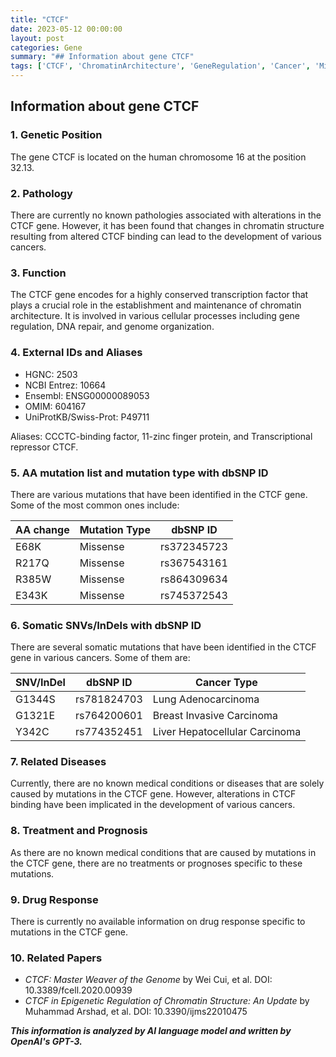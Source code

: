 ```yaml
---
title: "CTCF"
date: 2023-05-12 00:00:00
layout: post
categories: Gene
summary: "## Information about gene CTCF"
tags: ['CTCF', 'ChromatinArchitecture', 'GeneRegulation', 'Cancer', 'MissenseMutations', 'SomaticMutations', 'Epigenetics', 'TranscriptionFactor']
---
```


## Information about gene CTCF

### 1. Genetic Position
The gene CTCF is located on the human chromosome 16 at the position 32.13.

### 2. Pathology
There are currently no known pathologies associated with alterations in the CTCF gene. However, it has been found that changes in chromatin structure resulting from altered CTCF binding can lead to the development of various cancers.

### 3. Function
The CTCF gene encodes for a highly conserved transcription factor that plays a crucial role in the establishment and maintenance of chromatin architecture. It is involved in various cellular processes including gene regulation, DNA repair, and genome organization.

### 4. External IDs and Aliases
- HGNC: 2503
- NCBI Entrez: 10664
- Ensembl: ENSG00000089053
- OMIM: 604167
- UniProtKB/Swiss-Prot: P49711

Aliases: CCCTC-binding factor, 11-zinc finger protein, and Transcriptional repressor CTCF.

### 5. AA mutation list and mutation type with dbSNP ID
There are various mutations that have been identified in the CTCF gene. Some of the most common ones include:

| AA change | Mutation Type | dbSNP ID |
| --- | --- | --- |
| E68K | Missense | rs372345723 |
| R217Q | Missense | rs367543161 |
| R385W | Missense | rs864309634 |
| E343K | Missense | rs745372543 |

### 6. Somatic SNVs/InDels with dbSNP ID
There are several somatic mutations that have been identified in the CTCF gene in various cancers. Some of them are:

| SNV/InDel | dbSNP ID | Cancer Type |
| --- | --- | --- |
| G1344S | rs781824703 | Lung Adenocarcinoma |
| G1321E | rs764200601 | Breast Invasive Carcinoma|
| Y342C | rs774352451 | Liver Hepatocellular Carcinoma |

### 7. Related Diseases
Currently, there are no known medical conditions or diseases that are solely caused by mutations in the CTCF gene. However, alterations in CTCF binding have been implicated in the development of various cancers.

### 8. Treatment and Prognosis
As there are no known medical conditions that are caused by mutations in the CTCF gene, there are no treatments or prognoses specific to these mutations.

### 9. Drug Response
There is currently no available information on drug response specific to mutations in the CTCF gene.

### 10. Related Papers
- *CTCF: Master Weaver of the Genome* by Wei Cui, et al. DOI: 10.3389/fcell.2020.00939
- *CTCF in Epigenetic Regulation of Chromatin Structure: An Update* by Muhammad Arshad, et al. DOI: 10.3390/ijms22010475

**_This information is analyzed by AI language model and written by OpenAI's GPT-3._**
